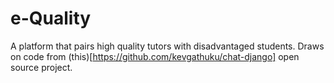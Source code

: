 # e-Quality
A platform that pairs high quality tutors with disadvantaged students.
Draws on code from (this)[https://github.com/kevgathuku/chat-django] open source project.
